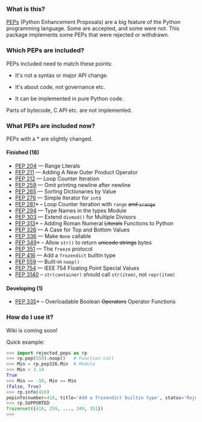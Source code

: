 ### What is this?

[PEPs](https://www.python.org/dev/peps/) (Python Enhancement Proposals) are a big feature of the Python programming language. Some are accepted, and some were not. This package implements some PEPs that were rejected or withdrawn.

### Which PEPs are included?

PEPs included need to match these points:

- It's not a syntax or major API change.

- It's about code, not governance etc.

- It can be implemented in pure Python code.


Parts of bytecode, C API etc. are not implemented.

### What PEPs are included now?

PEPs with a \* are slightly changed.

#### Finished (18)

- [PEP 204](https://www.python.org/dev/peps/pep-0204/) — Range Literals
- [PEP 211](https://www.python.org/dev/peps/pep-0211/) — Adding A New Outer Product Operator
- [PEP 212](https://www.python.org/dev/peps/pep-0212/) — Loop Counter Iteration
- [PEP 259](https://www.python.org/dev/peps/pep-0259/) — Omit printing newline after newline
- [PEP 265](https://www.python.org/dev/peps/pep-0265/) — Sorting Dictionaries by Value
- [PEP 276](https://www.python.org/dev/peps/pep-0276/) — Simple Iterator for `int`s
- [PEP 281](https://www.python.org/dev/peps/pep-0281/)\* – Loop Counter Iteration with `range` ~~and `xrange`~~
- [PEP 294](https://www.python.org/dev/peps/pep-0294/) — Type Names in the types Module
- [PEP 303](https://www.python.org/dev/peps/pep-0303/) — Extend `divmod()` for Multiple Divisors
- [PEP 313](https://www.python.org/dev/peps/pep-0313/)\* – Adding Roman Numeral ~~Literals~~ Functions to Python
- [PEP 326](https://www.python.org/dev/peps/pep-0326/) — A Case for Top and Bottom Values
- [PEP 336](https://www.python.org/dev/peps/pep-0336/) — Make `None` callable
- [PEP 349](https://www.python.org/dev/peps/pep-0349/)\* – Allow `str()` to return ~~unicode strings~~ bytes
- [PEP 351](https://www.python.org/dev/peps/pep-0351/) — The `freeze` protocol
- [PEP 416](https://www.python.org/dev/peps/pep-0416/) — Add a `frozendict` builtin type
- [PEP 559](https://www.python.org/dev/peps/pep-0559/) — Built-in `noop()`
- [PEP 754](https://python.org/dev/peps/pep-0754/) — IEEE 754 Floating Point Special Values
- [PEP 3140](https://www.python.org/dev/peps/pep-3140/) – `str(container)` should call `str(item)`, not `repr(item)`

#### Developing (1)

- [PEP 335](https://www.python.org/dev/peps/pep-0335/)\* – Overloadable Boolean ~~Operators~~ Operator Functions

### How do I use it?
Wiki is coming soon!

Quick example:

```python
>>> import rejected_peps as rp
>>> rp.pep(559).noop()   # Function call
>>> Min = rp.pep326.Min  # Module
>>> Min < 3.14
True
>>> Min == -10, Min == Min
(False, True)
>>> rp.info(416)
pepinfo(number=416, title='Add a frozendict builtin type', status='Rejected', creation='2012-02-29', url='https://www.python.org/dev/peps/pep-0416/')
>>> rp.SUPPORTED
frozenset({416, 259, ..., 349, 351})
>>> 
```


